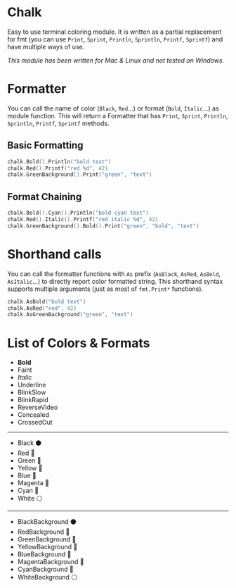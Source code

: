Chalk
=====
Easy to use terminal coloring module.
It is written as a partial replacement for fmt (you can use `Print`, `Sprint`, `Println`, `Sprintln`, `Printf`, `Sprintf`) and have multiple ways of use.

_This module has been written for Mac & Linux and not tested on Windows._

# Formatter
You can call the name of color (`Black`, `Red`...) or format (`Bold`, `Italic`...) as module function.
This will return a Formatter that has `Print`, `Sprint`, `Println`, `Sprintln`, `Printf`, `Sprintf` methods.

## Basic Formatting
```go
chalk.Bold().Println("bold text")
chalk.Red().Printf("red %d", 42)
chalk.GreenBackground().Print("green", "text")
```

## Format Chaining

```go
chalk.Bold().Cyan().Println("bold cyan text")
chalk.Red().Italic().Printf("red italic %d", 42)
chalk.GreenBackground().Bold().Print("green", "bold", "text")
```

# Shorthand calls
You can call the formatter functions with `As` prefix (`AsBlack`, `AsRed`, `AsBold`, `AsItalic`...) to directly report color formatted string.
This shorthand syntax supports multiple arguments (just as most of `fmt.Print*` functions).
```go
chalk.AsBold("bold text")
chalk.AsRed("red", 42)
chalk.AsGreenBackground("green", "text")
```

# List of Colors & Formats

- **Bold**
- Faint
- _Italic_
- Underline
- BlinkSlow
- BlinkRapid
- ReverseVideo
- Concealed
- CrossedOut

---

- Black ⚫️ 
- Red 🔴 
- Green 🍏 
- Yellow 💛 
- Blue 🔵 
- Magenta 💜 
- Cyan 🚙 
- White ⚪️ 

---

- BlackBackground ⚫️ 
- RedBackground 🔴 
- GreenBackground 🍏 
- YellowBackground 💛 
- BlueBackground 🔵 
- MagentaBackground 💜 
- CyanBackground 🚙 
- WhiteBackground ⚪️ 